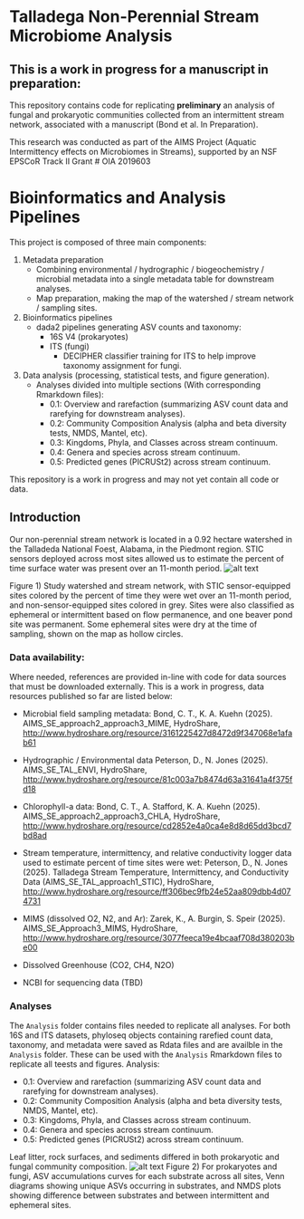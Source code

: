 # Talladega Non-Perennial Stream Microbiome Analysis
## This is a work in progress for a manuscript in preparation:

This repository contains code for replicating **preliminary** an analysis of fungal and prokaryotic communities collected from an intermittent stream network, associated with a manuscript (Bond et al. In Preparation).

This research was conducted as part of the AIMS Project (Aquatic Intermittency effects on Microbiomes in Streams), supported by an NSF EPSCoR Track II Grant # OIA 2019603

# Bioinformatics and Analysis Pipelines
This project is composed of three main components:
1) Metadata preparation
   - Combining environmental / hydrographic / biogeochemistry / microbial metadata into a single metadata table for downstream analyses.
   - Map preparation, making the map of the watershed / stream network / sampling sites. 
2) Bioinformatics pipelines
   - dada2 pipelines generating ASV counts and taxonomy:
       - 16S V4 (prokaryotes)
       - ITS (fungi)
          - DECIPHER classifier training for ITS to help improve taxonomy assignment for fungi.
3) Data analysis (processing, statistical tests, and figure generation).
   - Analyses divided into multiple sections (With corresponding Rmarkdown files):
     - 0.1: Overview and rarefaction (summarizing ASV count data and rarefying for downstream analyses).
     - 0.2: Community Composition Analysis (alpha and beta diversity tests, NMDS, Mantel, etc).
     - 0.3: Kingdoms, Phyla, and Classes across stream continuum.
     - 0.4: Genera and species across stream continuum.
     - 0.5: Predicted genes (PICRUSt2) across stream continuum.
  
This repository is a work in progress and may not yet contain all code or data.

## Introduction
Our non-perennial stream network is located in a 0.92 hectare watershed in the Talladeda National Foest, Alabama, in the Piedmont region. 
STIC sensors deployed across most sites allowed us to estimate the percent of time surface water was present over an 11-month period.
![alt text](https://ctbond.weebly.com/uploads/1/5/2/6/152638843/talmap5-21-2025_orig.png)

Figure 1) Study watershed and stream network, with STIC sensor-equipped sites colored by the percent of time they were wet over an 11-month period, and non-sensor-equipped sites colored in grey. Sites were also classified as ephemeral or intermittent based on flow permanence, and one beaver pond site was permanent. Some ephemeral sites were dry at the time of sampling, shown on the map as hollow circles. 

### Data availability:
Where needed, references are provided in-line with code for data sources that must be downloaded externally. This is a work in progress, data resources published so far are listed below: 
- Microbial field sampling metadata:
  Bond, C. T., K. A. Kuehn (2025). AIMS_SE_approach2_approach3_MIME, HydroShare, http://www.hydroshare.org/resource/3161225427d8472d9f347068e1afab61
- Hydrographic / Environmental data
  Peterson, D., N. Jones (2025). AIMS_SE_TAL_ENVI, HydroShare, http://www.hydroshare.org/resource/81c003a7b8474d63a31641a4f375fd18
- Chlorophyll-a data:
  Bond, C. T., A. Stafford, K. A. Kuehn (2025). AIMS_SE_approach2_approach3_CHLA, HydroShare, http://www.hydroshare.org/resource/cd2852e4a0ca4e8d8d65dd3bcd7bd8ad
- Stream temperature, intermittency, and relative conductivity logger data used to estimate percent of time sites were wet:
  Peterson, D., N. Jones (2025). Talladega Stream Temperature, Intermittency, and Conductivity Data (AIMS_SE_TAL_approach1_STIC), HydroShare, http://www.hydroshare.org/resource/ff306bec9fb24e52aa809dbb4d074731
- MIMS (dissolved O2, N2, and Ar):
  Zarek, K., A. Burgin, S. Speir (2025). AIMS_SE_Approach3_MIMS, HydroShare, http://www.hydroshare.org/resource/3077feeca19e4bcaaf708d380203be00
- Dissolved Greenhouse (CO2, CH4, N2O)

- NCBI for sequencing data (TBD)

### Analyses
The `Analysis` folder contains files needed to replicate all analyses. 
For both 16S and ITS datasets, phyloseq objects containing rarefied count data, taxonomy, and metadata were saved as Rdata files and are availble in the `Analysis` folder. These can be used with the `Analysis` Rmarkdown files to replicate all teests and figures. 
Analysis:
- 0.1: Overview and rarefaction (summarizing ASV count data and rarefying for downstream analyses).
- 0.2: Community Composition Analysis (alpha and beta diversity tests, NMDS, Mantel, etc).
- 0.3: Kingdoms, Phyla, and Classes across stream continuum.
- 0.4: Genera and species across stream continuum.
- 0.5: Predicted genes (PICRUSt2) across stream continuum.

Leaf litter, rock surfaces, and sediments differed in both prokaryotic and fungal community composition. 
![alt text](https://ctbond.weebly.com/uploads/1/5/2/6/152638843/overview-05-21-2025_orig.png)
Figure 2) For prokaryotes and fungi, ASV accumulations curves for each substrate across all sites, Venn diagrams showing unique ASVs occurring in substrates, and NMDS plots showing difference between substrates and between intermittent and ephemeral sites. 

